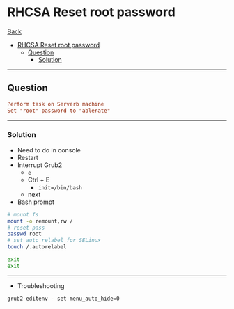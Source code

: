 # RHCSA Reset root password

[Back](../../index.md)

- [RHCSA Reset root password](#rhcsa-reset-root-password)
  - [Question](#question)
    - [Solution](#solution)

---

## Question

```conf
Perform task on Serverb machine
Set "root" password to "ablerate"
```

---

### Solution

- Need to do in console
- Restart
- Interrupt Grub2
  - `e`
  - Ctrl + E
    - `init=/bin/bash`
  - next
- Bash prompt

```sh
# mount fs
mount -o remount,rw /
# reset pass
passwd root
# set auto relabel for SELinux
touch /.autorelabel

exit
exit
```

---

- Troubleshooting

```sh
grub2-editenv - set menu_auto_hide=0
```